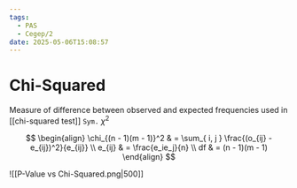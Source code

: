 ```yaml
---
tags:
  - PAS
  - Cegep/2
date: 2025-05-06T15:08:57
---
```


# Chi-Squared

Measure of difference between observed and expected frequencies used in [[chi-squared test]]
`Sym.` $\chi^2$

$$
\begin{align}
\chi_{(n - 1)(m - 1)}^2 & = \sum_{ i, j } \frac{(o_{ij} - e_{ij})^2}{e_{ij}} \\
e_{ij} & = \frac{e_ie_j}{n} \\
df & = (n - 1)(m - 1)
\end{align}
$$

![[P-Value vs Chi-Squared.png|500]]